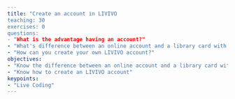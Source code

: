 ```yaml
---
title: "Create an account in LIVIVO
teaching: 30
exercises: 0
questions:
- "What is the advantage having an account?"
- "What's difference between an online account and a library card with user ID at ZB MED?"
- "How can you create your own LIVIVO account?"
objectives:
- "Know the difference between an online account and a library card with user ID and how to connect them"
- "Know how to create an LIVIVO account"
keypoints:
- "Live Coding"
---
```


